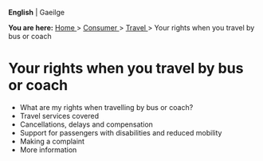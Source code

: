**English** |  Gaeilge 

**You are here:** [ Home ](/en/) > [ Consumer ](/en/consumer/) > [ Travel
](/en/consumer/travel/) > Your rights when you travel by bus or coach

#  Your rights when you travel by bus or coach

  * What are my rights when travelling by bus or coach? 
  * Travel services covered 
  * Cancellations, delays and compensation 
  * Support for passengers with disabilities and reduced mobility 
  * Making a complaint 
  * More information 
